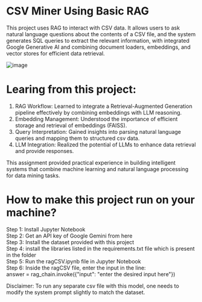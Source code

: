 # CSV Miner Using Basic RAG 

This project uses RAG to interact with CSV data. It allows users to ask natural language questions about the contents of a CSV file, 
and the system generates SQL queries to extract the relevant information, with integrated Google Generative AI and combining document loaders, 
embeddings, and vector stores for efficient data retrieval.

![image](https://github.com/user-attachments/assets/ea33beac-db76-4289-acb2-e25d6dbd0b4c)

# Learing from this project:
1.	RAG Workflow:
    Learned to integrate a Retrieval-Augmented Generation pipeline effectively by combining embeddings with LLM reasoning.<br /> 
2.	Embedding Management:
   	Understood the importance of efficient storage and retrieval of embeddings (FAISS).<br />
3.	Query Interpretation:
  	Gained insights into parsing natural language queries and mapping them to structured csv data.<br />
4.	LLM Integration:
  	Realized the potential of LLMs to enhance data retrieval and provide responses.<br />

  	
This assignment provided practical experience in building intelligent systems that combine machine learning and natural language processing for data mining tasks.


# How to make this project run on your machine? 

Step 1: Install Jupyter Notebook <br />
Step 2: Get an API key of Google Gemini from here <br />
Step 3: Install the dataset provided with this project <br />
Step 4: install the libraries listed in the requirements.txt file which is present in the folder<br />
Step 5: Run the ragCSV.ipynb file in Jupyter Notebook<br />
Step 6: Inside the ragCSV file, enter the input in the line:<br />
 answer = rag_chain.invoke({"input": "enter the desired input here"})

 
Disclaimer: To run any separate csv file with this model, one needs to modify the system prompt slightly to match the dataset. 
